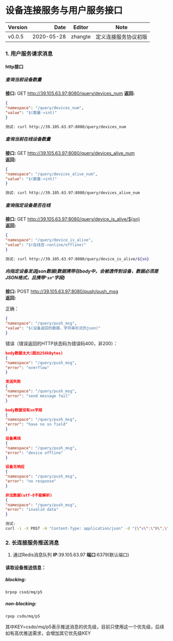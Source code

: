# 设备连接服务与用户服务接口

| Version | Date | Editor | Note |
| :-----| ----: | :----: |:----: |
| v0.0.5 | 2020-05-28 | zhangte | 定义连接服务协议初版|

### 1. 用户服务请求消息
#### http接口
##### 查询当前设备数量
**接口:** GET  http://39.105.63.97:8080/query/devices_num 
**返回:** 
```json
{
"namespace": "/query/devices_num",
"value": "$(数量->int)"
}
```
```sh
测试: curl http://39.105.63.97:8080/query/devices_num 
```
##### 查询当前在线设备数量
**接口:** GET http://39.105.63.97:8080/query/devices_alive_num  
**返回:**  
```json
{
"namespace": "/query/devices_alive_num",
"value": "$(数量->int)"
}
```
```sh
测试: curl http://39.105.63.97:8080/query/devices_alive_num 
```
##### 查询指定设备是否在线
**接口:** GET http://39.105.63.97:8080/query/device_is_alive/${sn}   
**返回:** 
```json
{
"namespace": "/query/device_is_alive",
"value": "$(在线否->online/offline)"
}
```
```sh
测试: curl http://39.105.63.97:8080/query/device_is_alive/${sn}
```
##### 向指定设备发送json数据(数据携带在body中，会被透传到设备，数据必须是JSON格式，且携带`"sn"`字段)
**接口:** POST  http://39.105.63.97:8080/push/push_msg   
**返回:** 

正确：
```json
{
"namespace": "/query/push_msg",
"value": "$(设备返回的数据，字符串形式的json)"
}
```
错误（错误返回的HTTP状态码为错误码400，非200）：
```json
body数据太大(超出256kBytes)
{
"namespace": "/query/push_msg",
"error": "overflow"
}
```
```json
发送失败
{
"namespace": "/query/push_msg",
"error": "send message fail"
}
```
```json
body数据没有sn字段
{
"namespace": "/query/push_msg",
"error": "have no sn field"
}
```
```json
设备离线
{
"namespace": "/query/push_msg",
"error": "device offline"
}
```
```json
设备无响应
{
"namespace": "/query/push_msg",
"error": "no response"
}
```
```json
非法数据(utf-8不能解析)
{
"namespace": "/query/push_msg",
"error": "invalid data"
}
```
```sh
测试:
curl -i -X POST -H "Content-Type: application/json" -d "{\"v\":\"0\",\"data\":\"fuck\", \"sn\":\"${sn}\"}" http://39.105.63.97:8080/push/push_msg 
```

### 2. 长连接服务推送消息
1. 通过Redis消息队列
**IP**:39.105.63.97 **端口**:6379(默认端口)
#### 读取设备推送信息：
##### blocking: 
```sh
brpop csod/mq/p5
```
##### non-blocking: 
```sh
rpop csdo/mq/p5
```
其中KEY=csdo/mq/p5表示推送消息的优先级，目前只使用这一个优先级，后续如有高优推送需求，会增加其它优先级KEY
